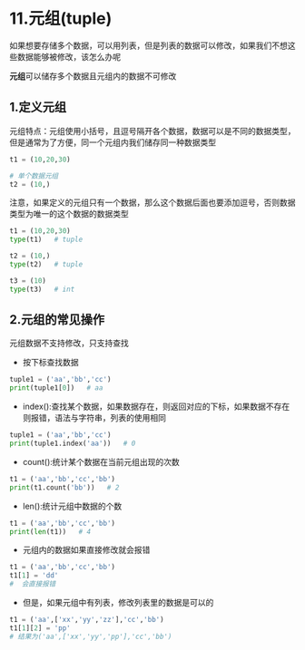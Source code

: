 # 11.元组(tuple)

如果想要存储多个数据，可以用列表，但是列表的数据可以修改，如果我们不想这些数据能够被修改，该怎么办呢

**元组**可以储存多个数据且元组内的数据不可修改

## 1.定义元组

元组特点：元组使用小括号，且逗号隔开各个数据，数据可以是不同的数据类型，但是通常为了方便，同一个元组内我们储存同一种数据类型

```python
t1 = (10,20,30)

# 单个数据元组
t2 = (10,)
```

注意，如果定义的元组只有一个数据，那么这个数据后面也要添加逗号，否则数据类型为唯一的这个数据的数据类型

```python
t1 = (10,20,30)
type(t1)   # tuple

t2 = (10,)   
type(t2)   # tuple

t3 = (10)
type(t3)   # int
```

## 2.元组的常见操作

元组数据不支持修改，只支持查找

* 按下标查找数据

```python
tuple1 = ('aa','bb','cc')
print(tuple1[0])   # aa
```

* index():查找某个数据，如果数据存在，则返回对应的下标，如果数据不存在则报错，语法与字符串，列表的使用相同

```python
tuple1 = ('aa','bb','cc')
print(tuple1.index('aa'))   # 0
```

* count():统计某个数据在当前元组出现的次数

```python
t1 = ('aa','bb','cc','bb')
print(t1.count('bb'))   # 2
```

* len():统计元组中数据的个数

```python
t1 = ('aa','bb','cc','bb')
print(len(t1))   # 4
```

* 元组内的数据如果直接修改就会报错

```python
t1 = ('aa','bb','cc','bb')
t1[1] = 'dd'
#  会直接报错
```

* 但是，如果元组中有列表，修改列表里的数据是可以的

```python
t1 = ('aa',['xx','yy','zz'],'cc','bb')
t1[1][2] = 'pp'
# 结果为('aa',['xx','yy','pp'],'cc','bb')
```



